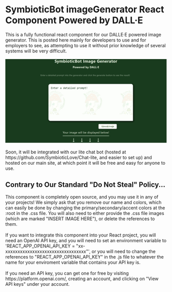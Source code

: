 <h1>SymbioticBot imageGenerator React Component Powered by DALL&middot;E</h1>
<span >This is a fully functional react component for our DALLE&middot;E powered image generator. This is posted here mainly for developers to use and for employers to see, as attempting to use it without prior knowledge of 
several systems will be very difficult.</span>
<div>&nbsp;</div>
<img src="./imgbot.png">
<div>&nbsp;</div>
<span>Soon, it will be integrated with our lite chat bot (hosted at https://github.com/SymbioticLove/Chat-lite, and easier to set up) and hosted on our main site, at which point it will be free and easy for anyone to use.</span>
<h2>Contrary to Our Standard "Do Not Steal" Policy...</h2>
<span>This component is completely open source, and you may use it in any of your projects! We simply ask that you remove our name and colors, which can easily be done by changing the primary/secondary/accent colors at the
:root in the .css file. You will also need to either provide the .css file images (which are marked "INSERT IMAGE HERE"), or delete the references to them.</span>
<div>&nbsp;</div>
<span>If you want to integrate this component into your React project, you will need an OpenAI API key, and you will need to set an environment variable to 'REACT_APP_OPENAI_API_KEY = "xx-xxxxxxxxxxxxxxxxxxxxxxxxxxxxxxxxx"', 
or you will need to change the references to "REACT_APP_OPENAI_API_KEY" in the .js file to whatever the name for your enviroment variable that contains your API key is.</span>
<div>&nbsp;</div>
<span>If you need an API key, you can get one for free by visiting https://platform.openai.com/, creating an account, and clicking on "View API keys" under your account.</span>
